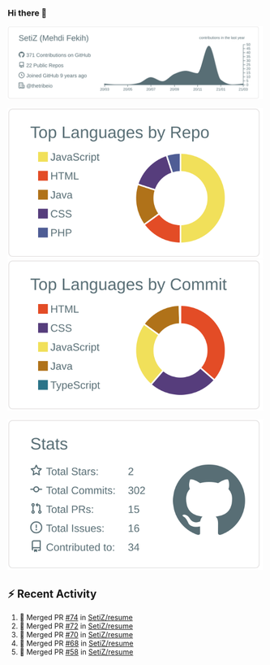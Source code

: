 ### Hi there 👋

[![](https://raw.githubusercontent.com/SetiZ/SetiZ/master/profile-summary-card-output/default/0-profile-details.svg)](https://github.com/vn7n24fzkq/github-profile-summary-cards)

[![](https://raw.githubusercontent.com/SetiZ/SetiZ/master/profile-summary-card-output/default/1-repos-per-language.svg)](https://github.com/vn7n24fzkq/github-profile-summary-cards)
[![](https://raw.githubusercontent.com/SetiZ/SetiZ/master/profile-summary-card-output/default/2-most-commit-language.svg)](https://github.com/vn7n24fzkq/github-profile-summary-cards)

[![](https://raw.githubusercontent.com/SetiZ/SetiZ/master/profile-summary-card-output/default/3-stats.svg)](https://github.com/vn7n24fzkq/github-profile-summary-cards)


## :zap: Recent Activity	

<!--START_SECTION:activity-->
1. 🎉 Merged PR [#74](https://github.com/SetiZ/resume/pull/74) in [SetiZ/resume](https://github.com/SetiZ/resume)
2. 🎉 Merged PR [#72](https://github.com/SetiZ/resume/pull/72) in [SetiZ/resume](https://github.com/SetiZ/resume)
3. 🎉 Merged PR [#70](https://github.com/SetiZ/resume/pull/70) in [SetiZ/resume](https://github.com/SetiZ/resume)
4. 🎉 Merged PR [#68](https://github.com/SetiZ/resume/pull/68) in [SetiZ/resume](https://github.com/SetiZ/resume)
5. 🎉 Merged PR [#58](https://github.com/SetiZ/resume/pull/58) in [SetiZ/resume](https://github.com/SetiZ/resume)
<!--END_SECTION:activity-->

<!--
**SetiZ/SetiZ** is a ✨ _special_ ✨ repository because its `README.md` (this file) appears on your GitHub profile.

Here are some ideas to get you started:

- 🔭 I’m currently working on ...
- 🌱 I’m currently learning ...
- 👯 I’m looking to collaborate on ...
- 🤔 I’m looking for help with ...
- 💬 Ask me about ...
- 📫 How to reach me: ...
- 😄 Pronouns: ...
- ⚡ Fun fact: ...
-->
